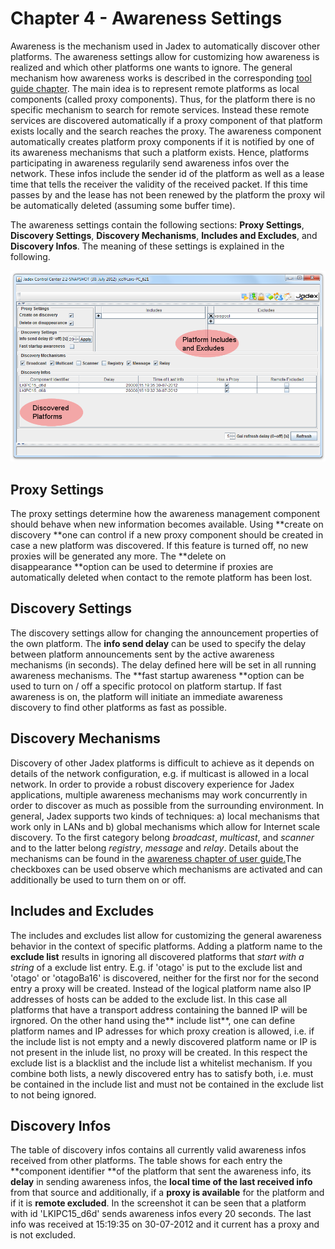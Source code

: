 <span>Chapter 4 - Awareness Settings</span> 
===========================================

Awareness is the mechanism used in Jadex to automatically discover other platforms. The awareness settings allow for customizing how awareness is realized and which other platforms one wants to ignore. The general mechanism how awareness works is described in the corresponding <span class="wikiexternallink">[tool guide chapter](../AC%20User%20Guide/07%20Platform%20Awareness)</span>. The main idea is to represent remote platforms as local components (called proxy components). Thus, for the platform there is no specific mechanism to search for remote services. Instead these remote services are discovered automatically if a proxy component of that platform exists locally and the search reaches the proxy. The awareness component automatically creates platform proxy components if it is notified by one of its awareness mechanisms that such a platform exists. Hence, platforms participating in awareness regularily send awareness infos over the network. These infos include the sender id of the platform as well as a lease time that tells the receiver the validity of the received packet. If this time passes by and the lease has not been renewed by the platform the proxy wil be automatically deleted (assuming some buffer time).

The awareness settings contain the following sections: **Proxy Settings**, **Discovery Settings**, **Discovery Mechanisms**, **Includes and Excludes**, and **Discovery Infos**. The meaning of these settings is explained in the following.

![](awareness.png)

<span>Proxy Settings</span> 
---------------------------

The proxy settings determine how the awareness management component should behave when new information becomes available. Using **create on discovery **one can control if a new proxy component should be created in case a new platform was discovered. If this feature is turned off, no new proxies will be generated any more. The **delete on disappearance **option can be used to determine if proxies are automatically deleted when contact to the remote platform has been lost.

<span>Discovery Settings</span> 
-------------------------------

The discovery settings allow for changing the announcement properties of the own platform. The **info send delay** can be used to specify the delay between platform announcements sent by the active awareness mechanisms (in seconds). The delay defined here will be set in all running awareness mechanisms. The **fast startup awareness **option can be used to turn on / off a specific protocol on platform startup. If fast awareness is on, the platform will initiate an immediate awareness discovery to find other platforms as fast as possible.

<span>Discovery Mechanisms</span> 
---------------------------------

Discovery of other Jadex platforms is difficult to achieve as it depends on details of the network configuration, e.g. if multicast is allowed in a local network. In order to provide a robust discovery experience for Jadex applications, multiple awareness mechanisms may work concurrently in order to discover as much as possible from the surrounding environment. In general, Jadex supports two kinds of techniques: a) local mechanisms that work only in LANs and b) global mechanisms which allow for Internet scale discovery. To the first category belong *broadcast*, *multicast*, and *scanner* and to the latter belong *registry*, *message* and *relay*. Details about the mechanisms can be found in the <span class="wikiexternallink">[awareness chapter of user guide.](../AC%20User%20Guide/07%20Platform%20Awareness)</span>The checkboxes can be used observe which mechanisms are activated and can additionally be used to turn them on or off.

<span>Includes and Excludes</span> 
----------------------------------

The includes and excludes list allow for customizing the general awareness behavior in the context of specific platforms. Adding a platform name to the **exclude list** results in ignoring all discovered platforms that *start with a string* of a exclude list entry. E.g. if 'otago' is put to the exclude list and 'otago' or 'otagoBa16' is discovered, neither for the first nor for the second entry a proxy will be created. Instead of the logical platform name also IP addresses of hosts can be added to the exclude list. In this case all platforms that have a transport address containing the banned IP will be irgnored. On the other hand using the** include list**, one can define platform names and IP adresses for which proxy creation is allowed, i.e. if the include list is not empty and a newly discovered platform name or IP is not present in the inlude list, no proxy will be created. In this respect the exclude list is a blacklist and the include list a whitelist mechanism. If you combine both lists, a newly discovered entry has to satisfy both, i.e. must be contained in the include list and must not be contained in the exclude list to not being ignored.

<span>Discovery Infos</span> 
----------------------------

The table of discovery infos contains all currently valid awareness infos received from other platforms. The table shows for each entry the **component identifier **of the platform that sent the awareness info, its **delay** in sending awareness infos, the **local time of the last received info** from that source and additionally, if a **proxy is available** for the platform and if it is **remote excluded**. In the screenshot it can be seen that a platform with id 'LKIPC15\_d6d' sends awareness infos every 20 seconds. The last info was received at 15:19:35 on 30-07-2012 and it current has a proxy and is not excluded.

